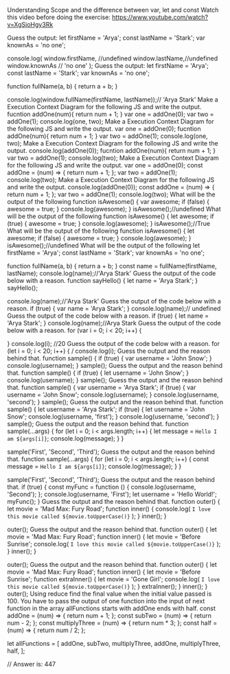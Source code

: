 Understanding Scope and the difference between var, let and const
Watch this video before doing the exercise: https://www.youtube.com/watch?v=XgSjoHgy3Rk

Guess the output:
let firstName = 'Arya';
const lastName = 'Stark';
var knownAs = 'no one';

console.log(
  window.firstName, //undefined
  window.lastName,//undefined
  window.knownAs // 'no one'
);
Guess the output:
let firstName = 'Arya';
const lastName = 'Stark';
var knownAs = 'no one';

function fullName(a, b) {
  return a + b;
}

console.log(window.fullName(firstName, lastName));// 'Arya Stark'
Make a Execution Context Diagram for the following JS and write the output.
fucntion addOne(num){
  return num + 1;
}
var one = addOne(0);
var two = addOne(1);
console.log(one, two);
Make a Execution Context Diagram for the following JS and write the output.
var one = addOne(0);
fucntion addOne(num){
  return num + 1;
}
var two = addOne(1);
console.log(one, two);
Make a Execution Context Diagram for the following JS and write the output.
console.log(addOne(0));
fucntion addOne(num){
  return num + 1;
}
var two = addOne(1);
console.log(two);
Make a Execution Context Diagram for the following JS and write the output.
var one = addOne(0);
const addOne = (num) => {
  return num + 1;
};
var two = addOne(1);
console.log(two);
Make a Execution Context Diagram for the following JS and write the output.
console.log(addOne(0));
const addOne = (num) => {
  return num + 1;
};
var two = addOne(1);
console.log(two);
What will be the output of the following
function isAwesome() {
  var awesome;
  if (false) {
    awesome = true;
  }
  console.log(awesome);
}
isAwesome();//undefined
What will be the output of the following
function isAwesome() {
  let awesome;
  if (true) {
    awesome = true;
  }
  console.log(awesome);
}
isAwesome();//True
What will be the output of the following
function isAwesome() {
  let awesome;
  if (false) {
    awesome = true;
  }
  console.log(awesome);
}
isAwesome();//undefined
What will be the output of the following
let firstName = 'Arya';
const lastName = 'Stark';
var knownAs = 'no one';

function fullName(a, b) {
  return a + b;
}
const name = fullName(firstName, lastName);
console.log(name);//'Arya Stark'
Guess the output of the code below with a reason.
function sayHello() {
  let name = 'Arya Stark';
}
sayHello();

console.log(name);//'Arya Stark'
Guess the output of the code below with a reason.
if (true) {
  var name = 'Arya Stark';
}
console.log(name);// undefined
Guess the output of the code below with a reason.
if (true) {
  let name = 'Arya Stark';
}
console.log(name);//Arya Stark
Guess the output of the code below with a reason.
for (var i = 0; i < 20; i++) {
  
}
console.log(i); //20
Guess the output of the code below with a reason.
for (let i = 0; i < 20; i++) {
  /
console.log(i);
Guess the output and the reason behind that.
function sample() {
  if (true) {
    var username = 'John Snow';
  }
  console.log(username);
}
sample();
Guess the output and the reason behind that.
function sample() {
  if (true) {
    let username = 'John Snow';
  }
  console.log(username);
}
sample();
Guess the output and the reason behind that.
function sample() {
  var username = 'Arya Stark';
  if (true) {
    var username = 'John Snow';
    console.log(username);
  }
  console.log(username, 'second');
}
sample();
Guess the output and the reason behind that.
function sample() {
  let username = 'Arya Stark';
  if (true) {
    let username = 'John Snow';
    console.log(username, 'first');
  }
  console.log(username, 'second');
}
sample();
Guess the output and the reason behind that.
function sample(...args) {
  for (let i = 0; i < args.length; i++) {
    let message = `Hello I am ${args[i]}`;
    console.log(message);
  }
}

sample('First', 'Second', 'Third');
Guess the output and the reason behind that.
function sample(...args) {
  for (let i = 0; i < args.length; i++) {
    const message = `Hello I am ${args[i]}`;
    console.log(message);
  }
}

sample('First', 'Second', 'Third');
Guess the output and the reason behind that.
if (true) {
  const myFunc = function () {
    console.log(username, 'Second');
  };
  console.log(username, 'First');
  let username = 'Hello World!';
  myFunc();
}
Guess the output and the reason behind that.
function outer() {
  let movie = 'Mad Max: Fury Road';
  function inner() {
    console.log(
      `I love this movie called ${movie.toUpperCase()}`
    );
  }
  inner();
}

outer();
Guess the output and the reason behind that.
function outer() {
  let movie = 'Mad Max: Fury Road';
  function inner() {
    let movie = 'Before Sunrise';
    console.log(
      `I love this movie called ${movie.toUpperCase()}`
    );
  }
  inner();
}

outer();
Guess the output and the reason behind that.
function outer() {
  let movie = 'Mad Max: Fury Road';
  function inner() {
    let movie = 'Before Sunrise';
    function extraInner() {
      let movie = 'Gone Girl';
      console.log(
        `I love this movie called ${movie.toUpperCase()}`
      );
    }
    extraInner();
  }
  inner();
}
outer();
Using reduce find the final value when the initial value passed is 100. You have to pass the output of one function into the input of next function in the array allFunctions starts with addOne ends with half.
const addOne = (num) => {
  return num + 1;
};
const subTwo = (num) => {
  return num - 2;
};
const multiplyThree = (num) => {
  return num * 3;
};
const half = (num) => {
  return num / 2;
};

let allFunctions = [
  addOne,
  subTwo,
  multiplyThree,
  addOne,
  multiplyThree,
  half,
];

// Answer is: 447
